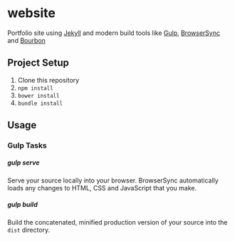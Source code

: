 # website

Portfolio site using [Jekyll](http://jekyllrb.com) and modern build tools like [Gulp](http://gulpjs.com), [BrowserSync](http://www.browsersync.io) and [Bourbon](http://bourbon.io)

## Project Setup

1. Clone this repository
2. `npm install`
3. `bower install`
4. `bundle install`

## Usage

### Gulp Tasks
##### gulp serve
Serve your source locally into your browser. BrowserSync automatically loads any changes to HTML, CSS and JavaScript that you make.

##### gulp build
Build the concatenated, minified production version of your source into the `dist` directory.

